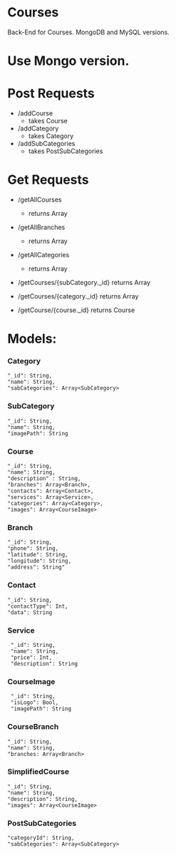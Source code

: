 # Courses
Back-End for Courses. MongoDB and MySQL versions.

# Use Mongo version.

# Post Requests

* /addCourse
    - takes Course
* /addCategory
    - takes Category
* /addSubCategories
    - takes PostSubCategories

# Get Requests

* /getAllCourses 
   - returns Array<Course>
   
* /getAllBranches
   - returns Array<CourseBranch>
   
* /getAllCategories
   - returns Array<Category>
   
* /getCourses/{subCategory._id}
    returns Array<SimplifiedCourse>
    
* /getCourses/{category._id}
    returns Array<SimplifiedCourse>

* /getCourse/{course._id}
    returns Course


# Models:

### Category

    "_id": String,
    "name": String,
    "sabCategories": Array<SubCategory>

### SubCategory

    "_id": String,
    "name": String,
    "imagePath": String

### Course

    "_id": String,
    "name": String,
    "description" : String,
    "branches": Array<Branch>,
    "contacts": Array<Contact>,
    "services": Array<Service>,
    "categories": Array<Category>,
    "images": Array<CourseImage>

### Branch

    "_id": String,
    "phone": String,
    "latitude": String,
    "longitude": String,
    "address": String"

### Contact

    "_id": String,
    "contactType": Int,
    "data": String

### Service

     "_id": String,
     "name": String,
     "price": Int,
     "description": String
     
### CourseImage 

     "_id": String,
     "isLogo": Bool,
     "imagePath": String
     
### CourseBranch

    "_id": String,
    "name": String,
    "branches: Array<Branch>
    
    
### SimplifiedCourse

    "_id": String,
    "name": String,
    "description": String,
    "images": Array<CourseImage>
    
### PostSubCategories

    "categoryId": String,
    "sabCategories": Array<SubCategory>
